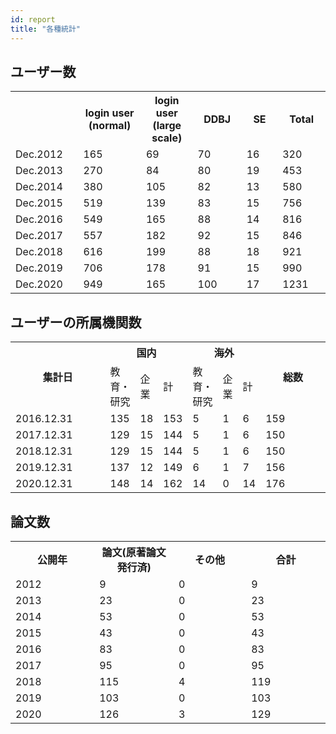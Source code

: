 ```yaml
---
id: report
title: "各種統計"
---
```




## ユーザー数

<table>
<tr>
	<th width="300"></th>
    <th width="300">login user (normal)</th>
	<th width="300">login user (large scale)</th>
	<th width="300">DDBJ</th>
    <th width="300">SE</th>
	<th width="300">Total</th>
</tr>
<tr>
	<td>Dec.2012</td>
	<td>165</td>
	<td>69</td>
	<td>70</td>
	<td>16</td>
	<td>320</td>
</tr>
<tr>
	<td>Dec.2013</td>
	<td>270</td>
	<td>84</td>
	<td>80</td>
	<td>19</td>
	<td>453</td>
</tr>
<tr>
	<td>Dec.2014</td>
	<td>380</td>
	<td>105</td>
	<td>82</td>
	<td>13</td>
	<td>580</td>
</tr>
<tr>
	<td>Dec.2015</td>
	<td>519</td>
	<td>139</td>
	<td>83</td>
	<td>15</td>
	<td>756</td>
</tr>
<tr>
	<td>Dec.2016</td>
	<td>549</td>
	<td>165</td>
	<td>88</td>
	<td>14</td>
	<td>816</td>
</tr>
<tr>
	<td>Dec.2017</td>
	<td>557</td>
	<td>182</td>
	<td>92</td>
	<td>15</td>
	<td>846</td>
</tr>
<tr>
	<td>Dec.2018</td>
	<td>616</td>
	<td>199</td>
	<td>88</td>
	<td>18</td>
	<td>921</td>
</tr>
<tr>
	<td>Dec.2019</td>
	<td>706</td>
	<td>178</td>
	<td>91</td>
	<td>15</td>
	<td>990</td>
</tr>
<tr>
	<td>Dec.2020</td>
	<td>949</td>
	<td>165</td>
	<td>100</td>
	<td>17</td>
	<td>1231</td>
</tr>
</table>


## ユーザーの所属機関数

<table>
	<tbody>
		<tr>
			<th width="300" rowspan="2">集計日</th>
			<th width="300" colspan="3">国内</th>
			<th width="300" colspan="3">海外</th>
			<th width="300" rowspan="2">総数</th>
		</tr>
		<tr>
			<td>教育・研究</td>
			<td>企業</td>
			<td>計</td>
			<td>教育・研究</td>
			<td>企業</td>
			<td>計</td>
		</tr>
		<tr>
			<td>2016.12.31</td>
			<td>135</td>
			<td>18</td>
			<td>153</td>
			<td>5</td>
			<td>1</td>
			<td>6</td>
			<td>159</td>
		</tr>
		<tr>
			<td>2017.12.31</td>
			<td>129</td>
			<td>15</td>
			<td>144</td>
			<td>5</td>
			<td>1</td>
			<td>6</td>
			<td>150</td>
		</tr>
		<tr>
			<td>2018.12.31</td>
			<td>129</td>
			<td>15</td>
			<td>144</td>
			<td>5</td>
			<td>1</td>
			<td>6</td>
			<td>150</td>
		</tr>
		<tr>
			<td>2019.12.31</td>
			<td>137</td>
			<td>12</td>
			<td>149</td>
			<td>6</td>
			<td>1</td>
			<td>7</td>
			<td>156</td>
		</tr>
		<tr>
			<td>2020.12.31</td>
			<td>148</td>
			<td>14</td>
			<td>162</td>
			<td>14</td>
			<td>0</td>
			<td>14</td>
			<td>176</td>
		</tr>
	</tbody>
</table>


## 論文数
<table>
<tr>
	<th width="300">公開年</th>
	<th width="300">論文(原著論文発行済)</th>
	<th width="300">その他</th>
	<th width="300">合計</th>
</tr>
<tr>
	<td>2012</td>
	<td>9</td>
	<td>0</td>
	<td>9</td>
</tr>
<tr>
	<td>2013</td>
	<td>23</td>
	<td>0</td>
	<td>23</td>
</tr>
<tr>
	<td>2014</td>
	<td>53</td>
	<td>0</td>
	<td>53</td>
</tr>
<tr>
	<td>2015</td>
	<td>43</td>
	<td>0</td>
	<td>43</td>
</tr>
<tr>
	<td>2016</td>
	<td>83</td>
	<td>0</td>
	<td>83</td>
</tr>
<tr>
	<td>2017</td>
	<td>95</td>
	<td>0</td>
	<td>95</td>
</tr>
<tr>
	<td>2018</td>
	<td>115</td>
	<td>4</td>
	<td>119</td>
</tr>
<tr>
	<td>2019</td>
	<td>103</td>
	<td>0</td>
	<td>103</td>
</tr>
<tr>
	<td>2020</td>
	<td>126</td>
	<td>3</td>
	<td>129</td>
</tr>
</table>



